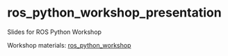 # ros_python_workshop_presentation

Slides for ROS Python Workshop

Workshop materials: [ros_python_workshop](https://github.com/ekrell/ros_python_workshop)

